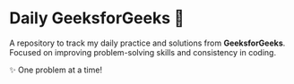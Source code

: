 # Daily GeeksforGeeks 🚀  

A repository to track my daily practice and solutions from **GeeksforGeeks**.  
Focused on improving problem-solving skills and consistency in coding.  

✨ One problem at a time!  
